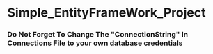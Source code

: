 ﻿# Simple_EntityFrameWork_Project


### Do Not Forget To Change The "ConnectionString" In Connections File to your own database credentials
